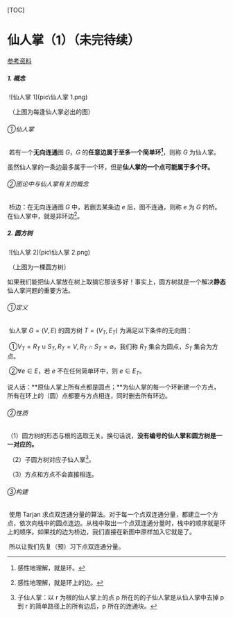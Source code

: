 [TOC]

# 仙人掌（1）（未完待续）

[参考资料](http://blog.csdn.net/zhangche0526/article/details/71879985#bzoj1023cactus仙人掌图shoi2008)

##### 1. 概念

​	![仙人掌 1](pic\仙人掌 1.png)

​	（上图为每逢仙人掌必出的图）

###### ①仙人掌

​	若有一个**无向连通**图 $G$，$G$ 的**任意边属于至多一个简单环[^1]**，则称 $G$ 为仙人掌。

​	虽然仙人掌的一条边最多属于一个环，但是**仙人掌的一个点可能属于多个环。**

###### ②图论中与仙人掌有关的概念

​	桥边：在无向连通图 $G$ 中，若删去某条边 $e$ 后，图不连通，则称 $e$ 为 $G$ 的桥。在仙人掌中，就是非环边[^2]。

##### 2. 圆方树

​	![仙人掌 2](pic\仙人掌 2.png)

​	（上图为一棵圆方树）

​	如果我们能把仙人掌放在树上取搞它那该多好！事实上，圆方树就是一个解决**静态**仙人掌问题的重要方法。

###### ①定义

​	仙人掌 $G = (V, E)$ 的圆方树 $T = (V_T, E_T)$ 为满足以下条件的无向图：

​	①$V_T = R_T \cup S_T, R_T = V, R_T \cap S_T = \emptyset$，我们称 $R_T$ 集合为圆点，$S_T$ 集合为方点。

​	②$\forall e \in E$，若 $e$ 不在任何简单环中，则 $e \in E_T$。

​	说人话：**原仙人掌上所有点都是圆点；**为仙人掌的每一个环新建一个方点，所有在环上的（圆）点都要与方点相连，同时删去所有环边。

###### ②性质

​	（1）圆方树的形态与根的选取无关。换句话说，**没有编号的仙人掌和圆方树是一一对应的。**

​	（2）子圆方树对应子仙人掌[^3]。

​	（3）方点和方点不会直接相连。

###### ③构建

​	使用 Tarjan 求点双连通分量的算法。对于每一个点双连通分量，都建立一个方点，依次向栈中的圆点连边。从栈中取出一个点双连通分量时，栈中的顺序就是环上的顺序。如果找的边为桥边，我们直接在新图中原样加入它就是了。

​	所以让我们先复（预）习下点双连通分量。

[^1]: 感性地理解，就是环。
[^2]: 感性地理解，就是环上的边。

[^3]: 子仙人掌：以 r 为根的仙人掌上的点 p 所在的的子仙人掌是从仙人掌中去掉 p 到 r 的简单路径上的所有边后，p 所在的连通块。